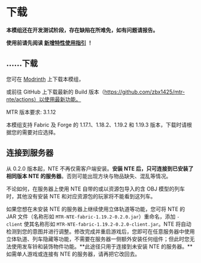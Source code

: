 # 下载

**本模组还在开发测试阶段，存在缺陷在所难免，如有问题请报告。**



**使用前请先阅读 [新增特性使用指引](feature.md) ！**



## ……下载

您可在 [Modrinth](https://modrinth.com/mod/mtr-nte/versions) 上下载本模组，

或前往 GitHub 上下载最新的 Build 版本（https://github.com/zbx1425/mtr-nte/actions）以使用最新功能。

MTR 版本要求: 3.1.12

本模组支持 Fabric 及 Forge 的 1.17.1、1.18.2、1.19.2 和 1.19.3 版本，下载时请根据您的需要对应选择。



## 连接到服务器

从 0.2.0 版本起，NTE 不再仅需客户端安装。**安装 NTE 后，只可连接到已安装了相同版本 NTE 的服务器**。否则可能出现方块与物品缺失、混乱等情况。

不论如何，在服务器上使用 NTE 自带的或以资源包导入的含 OBJ 模型的列车时，其他没有安装 NTE 和对应资源包的玩家将不能看到这列车。

如果您想在未安装 NTE 的服务器上继续使用立体轨道等功能，您可将 NTE 的 JAR 文件（名称形如 `MTR-NTE-fabric-1.19.2-0.2.0.jar`）重命名，添加 `-client` 使其名称形如 `MTR-NTE-fabric-1.19.2-0.2.0-client.jar`。NTE 将自动检测到您的意图并进行调整。修改完成并重启游戏后，您即可在任意服务器中使用立体轨道、列车隐藏等功能，不需要在服务器一侧额外安装任何组件；但此时您无法使用发车铃和装饰物件功能。**此途径只用于连接到未安装 NTE 的服务器。**如需单人游戏或连接有 NTE 的服务器，请再把它改回去。
